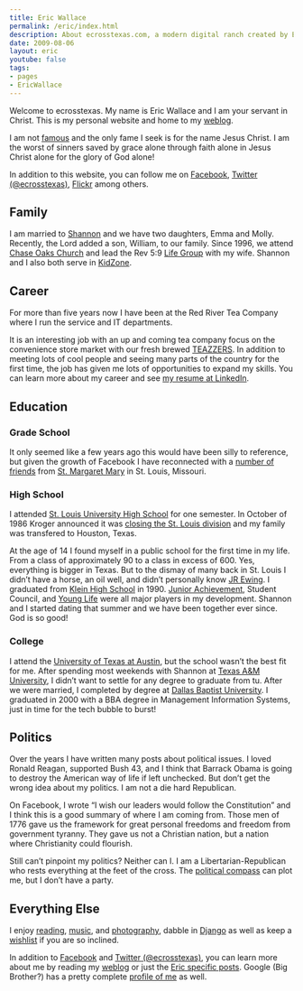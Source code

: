 ```yaml
---
title: Eric Wallace
permalink: /eric/index.html
description: About ecrosstexas.com, a modern digital ranch created by Eric Wallace
date: 2009-08-06
layout: eric
youtube: false
tags:
- pages
- EricWallace
---
```


Welcome to ecrosstexas. My name is Eric Wallace and I am your servant in Christ. This is my personal website and home to my <a href="/blog/">weblog</a>.</p>

I am not <a href="/famous-erics/">famous</a> and the only fame I seek is for the name Jesus Christ. I am the worst of sinners saved by grace alone through faith alone in Jesus Christ alone for the glory of God alone!

In addition to this website, you can follow me on <a href="http://www.facebook.com/ecrosstexas">Facebook</a>, <a href="http://twitter.com/ecrosstexas">Twitter (@ecrosstexas)</a>, <a href="http://www.flickr.com/photos/ecrosstexas/">Flickr</a> among others.

## Family

I am married to <a href="http://www.shannonwallace.org/">Shannon</a> and we have two daughters, Emma and Molly. Recently, the Lord added a son, William, to our family. Since 1996, we attend <a href="http://www.chaseoaks.org/">Chase Oaks Church</a> and lead the Rev 5:9 <a href="http://www.chaseoaks.org/get-connected/adults/lifegroup/">Life Group</a> with my wife. Shannon and I also both serve in <a href="http://www.chaseoaks.org/get-connected/children/">KidZone</a>.

## Career

For more than five years now I have been at the Red River Tea Company where I run the service and IT departments.

It is an interesting job with an up and coming tea company focus on the convenience store market with our fresh brewed <a href="http://www.teazzers.com/">TEAZZERS</a>. In addition to meeting lots of cool people and seeing many parts of the country for the first time, the job has given me lots of opportunities to expand my skills. You can learn more about my career and see <a href="http://www.linkedin.com/in/ecrosstexas">my resume at LinkedIn</a>.

## Education

### Grade School

It only seemed like a few years ago this would have been silly to reference, but given the growth of Facebook I have reconnected with a <a title="SMMA Alums on Facebook" href="http://www.facebook.com/group.php?gid=2204820337">number of friends</a> from <a href="http://www.smmaparish.org/">St. Margaret Mary</a> in St. Louis, Missouri.

### High School

I attended <a href="http://www.sluh.org/">St. Louis University High School</a> for one semester. In October of 1986 Kroger announced it was <a title="Wikipedia: Kroger Market Entries and Withdrawals" href="http://en.wikipedia.org/wiki/Kroger#Market_Entries_and_Withdrawals">closing the St. Louis division</a> and my family was transfered to Houston, Texas.

At the age of 14 I found myself in a public school for the first time in my life. From a class of approximately 90 to a class in excess of 600. Yes, everything is bigger in Texas. But to the dismay of many back in St. Louis I didn&#8217;t have a horse, an oil well, and didn&#8217;t personally know <a href="http://en.wikipedia.org/wiki/J._R._Ewing">JR Ewing</a>. I graduated from <a href="http://kleinhs.kleinisd.net/">Klein High School</a> in 1990. <a href="http://www.ja.org/">Junior Achievement</a>, Student Council, and <a href="http://www.younglife.org/">Young Life</a> were all major players in my development. Shannon and I started dating that summer and we have been together ever since. God is so good!

### College

I attend the <a href="http://www.utexas.edu/">University of Texas at Austin</a>, but the school wasn&#8217;t the best fit for me. After spending most weekends with Shannon at
<a href="http://www.tamu.edu/">Texas A&amp;M University</a>, I didn&#8217;t want to settle for any degree to graduate from tu. After we were married, I completed by degree at
<a href="http://www.dbu.edu/">Dallas Baptist University</a>. I graduated in 2000 with a BBA degree in Management Information Systems, just in time for the tech bubble to
burst!

## Politics

Over the years I have written many posts about political issues. I loved Ronald Reagan, supported Bush 43, and I think that Barrack Obama is going to destroy the American way of life if left unchecked. But don&#8217;t get the wrong idea about my politics. I am not a die hard Republican. 

On Facebook, I wrote &#8220;I wish our leaders would follow the Constitution&#8221; and I think this is a good summary of where I am coming from. Those men of 1776 gave us the framework for great personal freedoms and freedom from government tyranny. They gave us not a Christian nation, but a nation where Christianity could flourish.

Still can&#8217;t pinpoint my politics? Neither can I. I am a Libertarian-Republican who rests everything at the feet of the cross. The <a href="https://www.ecrosstexas.com/blog/tag/political-compass">political compass</a> can plot me, but I don&#8217;t have a party.

## Everything Else

I enjoy <a href="http://readernaut.com/ecrosstexas/">reading</a>, <a href="http://www.last.fm/user/ecrosstexas/">music</a>, and <a href="http://www.flickr.com/photos/ecrosstexas/">photography</a>,
dabble in <a href="http://www.djangoproject.com/">Django</a> as well as keep a <a href="/wishlist/">wishlist</a> if you are so inclined.

In addition to <a href="http://www.facebook.com/ecrosstexas">Facebook</a> and <a href="http://twitter.com/ecrosstexas">Twitter (@ecrosstexas)</a>,
you can learn more about me by reading my <a href="/blog/">weblog</a> or just the <a title="Posts about Eric" href="https://www.ecrosstexas.com/tag/ericwallace">Eric
specific posts</a>. Google (Big Brother?) has a pretty complete <a title="Google Profile of Eric Wallace" href="http://www.google.com/profiles/ecrosstexas">profile of me</a> as well.
